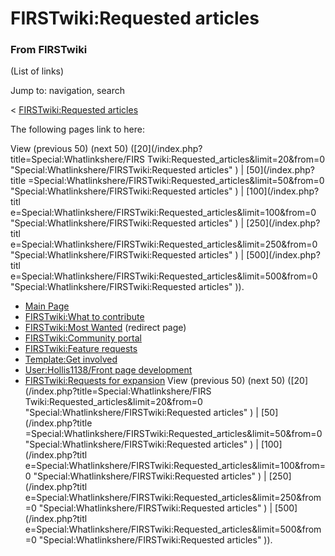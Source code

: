 # FIRSTwiki:Requested articles

### From FIRSTwiki

(List of links)

Jump to: navigation, search

&lt; [FIRSTwiki:Requested
articles](/index.php?title=FIRSTwiki:Requested_articles&redirect=no
"FIRSTwiki:Requested articles" )  

The following pages link to here:

View (previous 50) (next 50) ([20](/index.php?title=Special:Whatlinkshere/FIRS
Twiki:Requested_articles&limit=20&from=0
"Special:Whatlinkshere/FIRSTwiki:Requested articles" ) | [50](/index.php?title
=Special:Whatlinkshere/FIRSTwiki:Requested_articles&limit=50&from=0
"Special:Whatlinkshere/FIRSTwiki:Requested articles" ) | [100](/index.php?titl
e=Special:Whatlinkshere/FIRSTwiki:Requested_articles&limit=100&from=0
"Special:Whatlinkshere/FIRSTwiki:Requested articles" ) | [250](/index.php?titl
e=Special:Whatlinkshere/FIRSTwiki:Requested_articles&limit=250&from=0
"Special:Whatlinkshere/FIRSTwiki:Requested articles" ) | [500](/index.php?titl
e=Special:Whatlinkshere/FIRSTwiki:Requested_articles&limit=500&from=0
"Special:Whatlinkshere/FIRSTwiki:Requested articles" )).

  * [Main Page](/index.php/Main_Page "Main Page" )
  * [FIRSTwiki:What to contribute](/index.php/FIRSTwiki:What_to_contribute "FIRSTwiki:What to contribute" )
  * [FIRSTwiki:Most Wanted](/index.php?title=FIRSTwiki:Most_Wanted&redirect=no "FIRSTwiki:Most Wanted" ) (redirect page) 
  * [FIRSTwiki:Community portal](/index.php/FIRSTwiki:Community_portal "FIRSTwiki:Community portal" )
  * [FIRSTwiki:Feature requests](/index.php/FIRSTwiki:Feature_requests "FIRSTwiki:Feature requests" )
  * [Template:Get involved](/index.php/Template:Get_involved "Template:Get involved" )
  * [User:Hollis1138/Front page development](/index.php/User:Hollis1138/Front_page_development "User:Hollis1138/Front page development" )
  * [FIRSTwiki:Requests for expansion](/index.php/FIRSTwiki:Requests_for_expansion "FIRSTwiki:Requests for expansion" )
View (previous 50) (next 50) ([20](/index.php?title=Special:Whatlinkshere/FIRS
Twiki:Requested_articles&limit=20&from=0
"Special:Whatlinkshere/FIRSTwiki:Requested articles" ) | [50](/index.php?title
=Special:Whatlinkshere/FIRSTwiki:Requested_articles&limit=50&from=0
"Special:Whatlinkshere/FIRSTwiki:Requested articles" ) | [100](/index.php?titl
e=Special:Whatlinkshere/FIRSTwiki:Requested_articles&limit=100&from=0
"Special:Whatlinkshere/FIRSTwiki:Requested articles" ) | [250](/index.php?titl
e=Special:Whatlinkshere/FIRSTwiki:Requested_articles&limit=250&from=0
"Special:Whatlinkshere/FIRSTwiki:Requested articles" ) | [500](/index.php?titl
e=Special:Whatlinkshere/FIRSTwiki:Requested_articles&limit=500&from=0
"Special:Whatlinkshere/FIRSTwiki:Requested articles" )).

